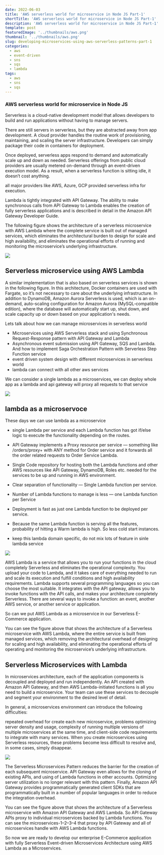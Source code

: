 ```yaml
---
date: 2022-06-03
title: 'AWS serverless world for microservice in Node JS Part-1'
shortTitle: 'AWS serverless world for microservice in Node JS Part-1'
description: 'AWS serverless world for microservice in Node JS Part-1'
template: post
featuredImage: '../thumbnails/aws.png'
thumbnail: '../thumbnails/aws.png'
slug: developing-microservices-using-aws-serverless-patterns-part-1
categories:
  - aws
  - event-driven
  - sns
  - sqs
  - lambda
tags:
  - aws
  - sns
  - sqs
---
```


### AWS serverless world for microservice in Node JS

Serverless is a cloud-native development model that allows developers to build and run applications without having to manage servers.

There are still servers in serverless, but they are abstracted away from app development. A cloud provider handles the routine work of provisioning, maintaining, and scaling the server infrastructure. Developers can simply package their code in containers for deployment.

Once deployed, serverless apps respond to demand and automatically scale up and down as needed. Serverless offerings from public cloud providers are usually metered on-demand through an event-driven execution model. As a result, when a serverless function is sitting idle, it doesn’t cost anything.

all  major providers like AWS, Azure, GCP provided serverless infra for execution.

Lambda is tightly integrated with API Gateway. The ability to make synchronous calls from API Gateway to Lambda enables the creation of fully serverless applications and is described in detail in the Amazon API Gateway Developer Guide.

The following figure shows the architecture of a serverless microservice with AWS Lambda where the complete service is built out of managed services, which eliminates the architectural burden to design for scale and high availability, and eliminates the operational efforts of running and monitoring the microservice’s underlying infrastructure.


![](https://miro.medium.com/max/1400/1*AbVG9wBBOF2xCUdcEIo7Yw.png)

## Serverless microservice using AWS Lambda

A similar implementation that is also based on serverless services is shown in the following figure. In this architecture, Docker containers are used with Fargate, so it’s not necessary to care about the underlying infrastructure. In addition to DynamoDB, Amazon Aurora Serverless is used, which is an on-demand, auto-scaling configuration for Amazon Aurora (MySQL‑compatible edition), where the database will automatically start up, shut down, and scale capacity up or down based on your application's needs.

Lets talk about how we can manage microservices in serverless world

-  Microservices using AWS Serverless stack and using Synchronous Request-Response pattern with API Gateway and Lambda
-  Asynchronous event submission using API Gateway, SQS and Lambda. And how to implement Saga Orchestration Pattern with Serverless Step Function service
-  event driven system design with different microservices in serverless world 
-  lambda can connect with all other aws services

We can consider a single lambda as a microservices, we can deploy whole app as a lambda and api gateway will proxy all requests to that service 

![](https://jimburnham.cloud/wp-content/uploads/2017/12/DDNS-via-API-Gateway-and-Lambda.jpg)

## lambda as a microservoce

These days we can use lambda as a microservice

- single Lambda per service and each Lambda function has got if/else logic to execute the functionality depending on the routes.
- API Gateway implements a Proxy resource per service — something like /orders/proxy+ with ANY method for Order service and it forwards all the order related requests to Order Service Lambda.
- Single Code repository for hosting both the Lambda functions and other AWS resources like API Gateway, DynamoDB, Roles etc. needed for the services to be up and running in AWS environment.


- Clear separation of functionality — Single Lambda function per service.
- Number of Lambda functions to manage is less — one Lambda function per Service
- Deployment is fast as just one Lambda function to be deployed per service.
- Because the same Lambda function is serving all the features, probability of hitting a Warm lambda is high. So less cold start instances.
- keep this lambda domain specific, do not mix lots of feature in sinle lambda service 



![](https://docs.aws.amazon.com/whitepapers/latest/microservices-on-aws/images/image4.png)

AWS Lambda is a service that allows you to run your functions in the cloud completely Serverless and eliminates the operational complexity. You upload your code to Lambda, and it takes care of everything needed to run and scale its execution and fulfill conditions and high availability requirements. Lambda supports several programming languages so you can choose the most suitable.
It integrates with the API gateway, allows you to invoke functions with the API calls, and makes your architecture completely Serverless. There are several ways to invoke a function: an event, another AWS service, or another service or application.


So can we put AWS Lambda as a microservice in our Serverless E-Commerce application.

You can see the figure above that shows the architecture of a Serverless microservice with AWS Lambda, where the entire service is built from managed services, which removing the architectural overhead of designing for scaling and high availability, and eliminating the operational efforts of operating and monitoring the microservice’s underlying infrastructure.

## Serverless Microservices with Lambda


In microservices architecture, each of the application components is decoupled and deployed and run independently. An API created with Amazon API Gateway, and then AWS Lambda-initiated functions is all you need to build a microservice. Your team can use these services to decouple and segment your environment to the desired level of detail.

In general, a microservices environment can introduce the following difficulties:

repeated overhead for create each new microservice,
problems optimizing server density and usage,
complexity of running multiple versions of multiple microservices at the same time,
and client-side code requirements to integrate with many services.
When you create microservices using Serverless resources, these problems become less difficult to resolve and, in some cases, simply disappear.

![](https://miro.medium.com/max/1400/1*CQyrnrcfBPv1m4FnS0AF6w.png)

The Serverless Microservices Pattern reduces the barrier for the creation of each subsequent microservice. API Gateway even allows for the cloning of existing APIs, and using of Lambda functions in other accounts.
Optimizing server utilization is no longer relevant with this pattern. Finally, Amazon API Gateway provides programmatically generated client SDKs that are programmatically built in a number of popular languages in order to reduce the integration overhead.

You can see the figure above that shows the architecture of a Serverless microservice with Amazon API Gateway and AWS Lambda. So API Gateway APIs proxy to individual microservices backed by Lambda functions. You can see the microservices-1–2–3–4 that proxy by API Gateway and all of microservices handle with AWS Lambda functions.

So now we are ready to develop our enterprise E-Commerce application with fully Serverless Event-driven Microservices Architecture using AWS Lambda as a Microservices.